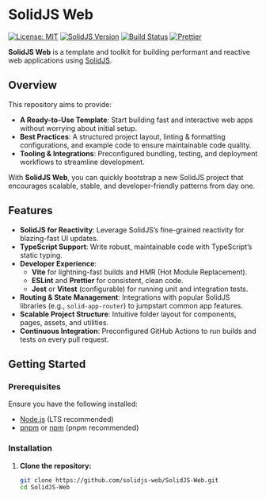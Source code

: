 # SolidJS Web

[![License: MIT](https://img.shields.io/badge/License-MIT-blue.svg)](LICENSE)
[![SolidJS Version](https://img.shields.io/github/package-json/dependency-version/solidjs-web/solid-js?color=magenta)](https://www.solidjs.com/)
[![Build Status](https://img.shields.io/github/actions/workflow/status/solidjs-web/SolidJS-Web/build.yml?branch=main)](https://github.com/solidjs-web/SolidJS-Web/actions)
[![Prettier](https://img.shields.io/badge/code_style-prettier-ff69b4.svg)](https://prettier.io/)

**SolidJS Web** is a template and toolkit for building performant and reactive web applications using [SolidJS](https://www.solidjs.com/).

## Overview

This repository aims to provide:

- **A Ready-to-Use Template**: Start building fast and interactive web apps without worrying about initial setup.
- **Best Practices**: A structured project layout, linting & formatting configurations, and example code to ensure maintainable code quality.
- **Tooling & Integrations**: Preconfigured bundling, testing, and deployment workflows to streamline development.
  
With **SolidJS Web**, you can quickly bootstrap a new SolidJS project that encourages scalable, stable, and developer-friendly patterns from day one.

## Features

- **SolidJS for Reactivity**: Leverage SolidJS’s fine-grained reactivity for blazing-fast UI updates.
- **TypeScript Support**: Write robust, maintainable code with TypeScript’s static typing.
- **Developer Experience**:
  - **Vite** for lightning-fast builds and HMR (Hot Module Replacement).
  - **ESLint** and **Prettier** for consistent, clean code.
  - **Jest** or **Vitest** (configurable) for running unit and integration tests.
- **Routing & State Management**: Integrations with popular SolidJS libraries (e.g., `solid-app-router`) to jumpstart common app features.
- **Scalable Project Structure**: Intuitive folder layout for components, pages, assets, and utilities.
- **Continuous Integration**: Preconfigured GitHub Actions to run builds and tests on every pull request.

## Getting Started

### Prerequisites

Ensure you have the following installed:

- [Node.js](https://nodejs.org/) (LTS recommended)
- [pnpm](https://pnpm.io/) or [npm](https://www.npmjs.com/) (pnpm recommended)

### Installation

1. **Clone the repository:**
   ```bash
   git clone https://github.com/solidjs-web/SolidJS-Web.git
   cd SolidJS-Web
